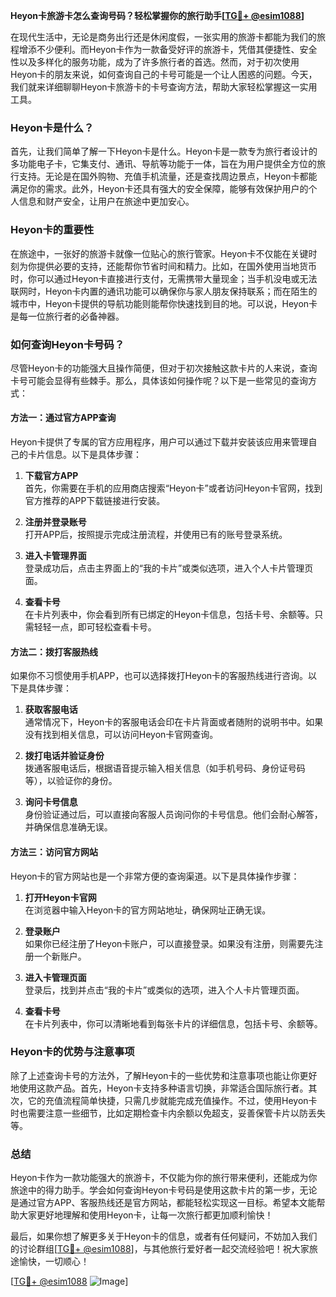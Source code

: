 **Heyon卡旅游卡怎么查询号码？轻松掌握你的旅行助手[[TG💪+ @esim1088](https://t.me/s/esim1088)]**

在现代生活中，无论是商务出行还是休闲度假，一张实用的旅游卡都能为我们的旅程增添不少便利。而Heyon卡作为一款备受好评的旅游卡，凭借其便捷性、安全性以及多样化的服务功能，成为了许多旅行者的首选。然而，对于初次使用Heyon卡的朋友来说，如何查询自己的卡号可能是一个让人困惑的问题。今天，我们就来详细聊聊Heyon卡旅游卡的卡号查询方法，帮助大家轻松掌握这一实用工具。

### Heyon卡是什么？

首先，让我们简单了解一下Heyon卡是什么。Heyon卡是一款专为旅行者设计的多功能电子卡，它集支付、通讯、导航等功能于一体，旨在为用户提供全方位的旅行支持。无论是在国外购物、充值手机流量，还是查找周边景点，Heyon卡都能满足你的需求。此外，Heyon卡还具有强大的安全保障，能够有效保护用户的个人信息和财产安全，让用户在旅途中更加安心。

### Heyon卡的重要性

在旅途中，一张好的旅游卡就像一位贴心的旅行管家。Heyon卡不仅能在关键时刻为你提供必要的支持，还能帮你节省时间和精力。比如，在国外使用当地货币时，你可以通过Heyon卡直接进行支付，无需携带大量现金；当手机没电或无法联网时，Heyon卡内置的通讯功能可以确保你与家人朋友保持联系；而在陌生的城市中，Heyon卡提供的导航功能则能帮你快速找到目的地。可以说，Heyon卡是每一位旅行者的必备神器。

### 如何查询Heyon卡号码？

尽管Heyon卡的功能强大且操作简便，但对于初次接触这款卡片的人来说，查询卡号可能会显得有些棘手。那么，具体该如何操作呢？以下是一些常见的查询方式：

#### 方法一：通过官方APP查询

Heyon卡提供了专属的官方应用程序，用户可以通过下载并安装该应用来管理自己的卡片信息。以下是具体步骤：

1. **下载官方APP**  
   首先，你需要在手机的应用商店搜索“Heyon卡”或者访问Heyon卡官网，找到官方推荐的APP下载链接进行安装。

2. **注册并登录账号**  
   打开APP后，按照提示完成注册流程，并使用已有的账号登录系统。

3. **进入卡管理界面**  
   登录成功后，点击主界面上的“我的卡片”或类似选项，进入个人卡片管理页面。

4. **查看卡号**  
   在卡片列表中，你会看到所有已绑定的Heyon卡信息，包括卡号、余额等。只需轻轻一点，即可轻松查看卡号。

#### 方法二：拨打客服热线

如果你不习惯使用手机APP，也可以选择拨打Heyon卡的客服热线进行咨询。以下是具体步骤：

1. **获取客服电话**  
   通常情况下，Heyon卡的客服电话会印在卡片背面或者随附的说明书中。如果没有找到相关信息，可以访问Heyon卡官网查询。

2. **拨打电话并验证身份**  
   拨通客服电话后，根据语音提示输入相关信息（如手机号码、身份证号码等），以验证你的身份。

3. **询问卡号信息**  
   身份验证通过后，可以直接向客服人员询问你的卡号信息。他们会耐心解答，并确保信息准确无误。

#### 方法三：访问官方网站

Heyon卡的官方网站也是一个非常方便的查询渠道。以下是具体操作步骤：

1. **打开Heyon卡官网**  
   在浏览器中输入Heyon卡的官方网站地址，确保网址正确无误。

2. **登录账户**  
   如果你已经注册了Heyon卡账户，可以直接登录。如果没有注册，则需要先注册一个新账户。

3. **进入卡管理页面**  
   登录后，找到并点击“我的卡片”或类似的选项，进入个人卡片管理页面。

4. **查看卡号**  
   在卡片列表中，你可以清晰地看到每张卡片的详细信息，包括卡号、余额等。

### Heyon卡的优势与注意事项

除了上述查询卡号的方法外，了解Heyon卡的一些优势和注意事项也能让你更好地使用这款产品。首先，Heyon卡支持多种语言切换，非常适合国际旅行者。其次，它的充值流程简单快捷，只需几步就能完成充值操作。不过，使用Heyon卡时也需要注意一些细节，比如定期检查卡内余额以免超支，妥善保管卡片以防丢失等。

### 总结

Heyon卡作为一款功能强大的旅游卡，不仅能为你的旅行带来便利，还能成为你旅途中的得力助手。学会如何查询Heyon卡号码是使用这款卡片的第一步，无论是通过官方APP、客服热线还是官方网站，都能轻松实现这一目标。希望本文能帮助大家更好地理解和使用Heyon卡，让每一次旅行都更加顺利愉快！

最后，如果你想了解更多关于Heyon卡的信息，或者有任何疑问，不妨加入我们的讨论群组[[TG💪+ @esim1088](https://t.me/s/esim1088)]，与其他旅行爱好者一起交流经验吧！祝大家旅途愉快，一切顺心！

[[TG💪+ @esim1088](https://t.me/s/esim1088) ![Image](https://i.postimg.cc/4NQfJmqS/Snipaste-2025-05-13-00-14-12.png)]
